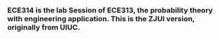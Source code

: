 ### ECE314 is the lab Session of ECE313, the probability theory with engineering application. This is the ZJUI version, originally from UIUC.


